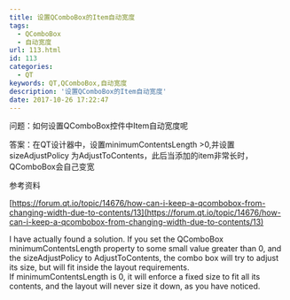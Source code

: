 ```yaml
---
title: 设置QComboBox的Item自动宽度
tags:
  - QComboBox
  - 自动宽度
url: 113.html
id: 113
categories:
  - QT
keywords: QT,QComboBox,自动宽度
description: '设置QComboBox的Item自动宽度'
date: 2017-10-26 17:22:47
---
```


问题：如何设置QComboBox控件中Item自动宽度呢

答案：在QT设计器中，设置minimumContentsLength >0,并设置sizeAdjustPolicy 为AdjustToContents，此后当添加的item非常长时，QComboBox会自己变宽


参考资料

[https://forum.qt.io/topic/14676/how-can-i-keep-a-qcombobox-from-changing-width-due-to-contents/13](https://forum.qt.io/topic/14676/how-can-i-keep-a-qcombobox-from-changing-width-due-to-contents/13)

I have actually found a solution. If you set the QComboBox minimumContentsLength property to some small value greater than 0, and the sizeAdjustPolicy to AdjustToContents, the combo box will try to adjust its size, but will fit inside the layout requirements.  
If minimumContentsLength is 0, it will enforce a fixed size to fit all its contents, and the layout will never size it down, as you have noticed.